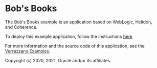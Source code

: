 # Bob's Books

The Bob's Books example is an application based on WebLogic, Helidon, and Coherence.

To deploy this example application, follow the instructions [here](https://verrazzano.io/docs/examples/bobs-books/).

For more information and the source code of this application, see the [Verrazzano Examples](https://github.com/verrazzano/examples).


Copyright (c) 2020, 2021, Oracle and/or its affiliates.
